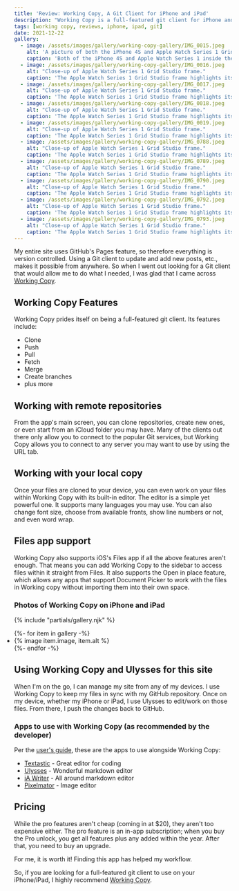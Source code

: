 ```yaml
---
title: 'Review: Working Copy, A Git Client for iPhone and iPad'
description: "Working Copy is a full-featured git client for iPhone and iPad. Includes a built-in editor and deep integration into iOS/iPadOS."
tags: [working copy, reviews, iphone, ipad, git]
date: 2021-12-22
gallery:
  - image: /assets/images/gallery/working-copy-gallery/IMG_0015.jpeg
    alt: 'A picture of both the iPhone 4S and Apple Watch Series 1 Grid Studio frames'
    caption: 'Both of the iPhone 4S and Apple Watch Series 1 inside their respective Grid Studio frames'
  - image: /assets/images/gallery/working-copy-gallery/IMG_0016.jpeg
    alt: "Close-up of Apple Watch Series 1 Grid Studio frame."
    caption: 'The Apple Watch Series 1 Grid Studio frame highlights its sleek design.'
  - image: /assets/images/gallery/working-copy-gallery/IMG_0017.jpeg
    alt: "Close-up of Apple Watch Series 1 Grid Studio frame."
    caption: 'The Apple Watch Series 1 Grid Studio frame highlights its sleek design.'
  - image: /assets/images/gallery/working-copy-gallery/IMG_0018.jpeg
    alt: "Close-up of Apple Watch Series 1 Grid Studio frame."
    caption: 'The Apple Watch Series 1 Grid Studio frame highlights its sleek design.'
  - image: /assets/images/gallery/working-copy-gallery/IMG_0019.jpeg
    alt: "Close-up of Apple Watch Series 1 Grid Studio frame."
    caption: 'The Apple Watch Series 1 Grid Studio frame highlights its sleek design.'
  - image: /assets/images/gallery/working-copy-gallery/IMG_0788.jpeg
    alt: "Close-up of Apple Watch Series 1 Grid Studio frame."
    caption: 'The Apple Watch Series 1 Grid Studio frame highlights its sleek design.'
  - image: /assets/images/gallery/working-copy-gallery/IMG_0789.jpeg
    alt: "Close-up of Apple Watch Series 1 Grid Studio frame."
    caption: 'The Apple Watch Series 1 Grid Studio frame highlights its sleek design.'
  - image: /assets/images/gallery/working-copy-gallery/IMG_0790.jpeg
    alt: "Close-up of Apple Watch Series 1 Grid Studio frame."
    caption: 'The Apple Watch Series 1 Grid Studio frame highlights its sleek design.'
  - image: /assets/images/gallery/working-copy-gallery/IMG_0792.jpeg
    alt: "Close-up of Apple Watch Series 1 Grid Studio frame."
    caption: 'The Apple Watch Series 1 Grid Studio frame highlights its sleek design.'
  - image: /assets/images/gallery/working-copy-gallery/IMG_0793.jpeg
    alt: "Close-up of Apple Watch Series 1 Grid Studio frame."
    caption: 'The Apple Watch Series 1 Grid Studio frame highlights its sleek design.'
---
```


My entire site uses GitHub's Pages feature, so therefore everything is version controlled. Using a Git client to update and add new posts, etc., makes it possible from anywhere. So when I went out looking for a Git client that would allow me to do what I needed, I was glad that I came across [Working Copy](https://workingcopy.app).

## Working Copy Features

Working Copy prides itself on being a full-featured git client. Its features include:

- Clone
- Push
- Pull
- Fetch
- Merge
- Create branches
- plus more

## Working with remote repositories

From the app's main screen, you can clone repositories, create new ones, or even start from an iCloud folder you may have. Many of the clients out there only allow you to connect to the popular Git services, but Working Copy allows you to connect to any server you may want to use by using the URL tab.

## Working with your local copy

Once your files are cloned to your device, you can even work on your files within Working Copy with its built-in editor. The editor is a simple yet powerful one. It supports many languages you may use. You can also change font size, choose from available fronts, show line numbers or not, and even word wrap.

## Files app support

Working Copy also supports iOS's Files app if all the above features aren't enough. That means you can add Working Copy to the sidebar to access files within it straight from Files. It also supports the Open in place feature, which allows any apps that support Document Picker to work with the files in Working copy without importing them into their own space.

### Photos of Working Copy on iPhone and iPad

{% include "partials/gallery.njk" %}

<ul class="gallery" role="list" style="padding: 0;">
  {%- for item in gallery -%}
    <li>{% image item.image, item.alt %}</li>
  {%- endfor -%}
</ul>

## Using Working Copy and Ulysses for this site

When I'm on the go, I can manage my site from any of my devices. I use Working Copy to keep my files in sync with my GitHub repository. Once on my device, whether my iPhone or iPad, I use Ulysses to edit/work on those files. From there, I push the changes back to GitHub.

### Apps to use with Working Copy (as recommended by the developer)

Per the [user's guide](https://workingcopyapp.com/manual.html), these are the apps to use alongside Working Copy:

- [Textastic](https://www.textasticapp.com) - Great editor for coding
- [Ulysses](https://ulysses.app) - Wonderful markdown editor
- [iA Writer](https://ia.net/writer) - All around markdown editor
- [Pixelmator](https://www.pixelmator.com/pro/) - Image editor

## Pricing

While the pro features aren't cheap (coming in at $20), they aren't too expensive either. The pro feature is an in-app subscription; when you buy the Pro unlock, you get all features plus any added within the year. After that, you need to buy an upgrade.

For me, it is worth it! Finding this app has helped my workflow.

So, if you are looking for a full-featured git client to use on your iPhone/iPad, I highly recommend [Working Copy](https://workingcopy.app).

